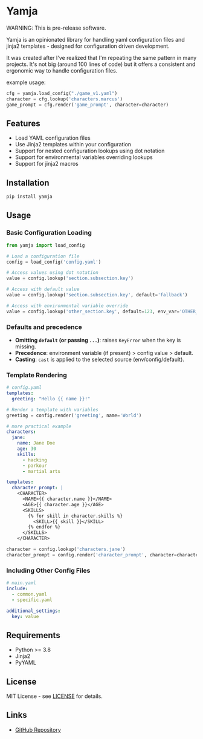 # Yamja

WARNING: This is pre-release software.

Yamja is an opinionated library for handling yaml configuration files and jinja2 templates - designed for configuration driven development.

It was created after I've realized that I'm repeating the same pattern in many projects. It's not big (around 100 lines of code) but it offers a consistent and ergonomic way to handle configuration files.

example usage:
```python
cfg = yamja.load_config("./game_v1.yaml")
character = cfg.lookup('characters.marcus')
game_prompt = cfg.render('game_prompt', character=character)
```


## Features

- Load YAML configuration files
- Use Jinja2 templates within your configuration
- Support for nested configuration lookups using dot notation
- Support for environmental variables overriding lookups
- Support for jinja2 macros

## Installation

```bash
pip install yamja
```

## Usage

### Basic Configuration Loading

```python
from yamja import load_config

# Load a configuration file
config = load_config('config.yaml')

# Access values using dot notation
value = config.lookup('section.subsection.key')

# Access with default value
value = config.lookup('section.subsection.key', default='fallback')

# Access with environmental variable override
value = config.lookup('other_section.key', default=123, env_var='OTHER_KEY', cast=int)

```

### Defaults and precedence

- **Omitting `default` (or passing `...`)**: raises `KeyError` when the key is missing.
- **Precedence**: environment variable (if present) > config value > default.
- **Casting**: `cast` is applied to the selected source (env/config/default).

### Template Rendering

```yaml
# config.yaml
templates:
  greeting: "Hello {{ name }}!"
```

```python
# Render a template with variables
greeting = config.render('greeting', name='World')
```

```yaml
# more practical example
characters:
  jane:
    name: Jane Doe
    age: 30
    skills:
      - hacking
      - parkour
      - martial arts

templates:
  character_prompt: |
    <CHARACTER>
      <NAME>{{ character.name }}</NAME>
      <AGE>{{ character.age }}</AGE>
      <SKILLS>
        {% for skill in character.skills %}
          <SKILL>{{ skill }}</SKILL>
        {% endfor %}
      </SKILLS>
    </CHARACTER>
```

```python
character = config.lookup('characters.jane')
character_prompt = config.render('character_prompt', character=character)
```

### Including Other Config Files

```yaml
# main.yaml
include:
  - common.yaml
  - specific.yaml

additional_settings:
  key: value
```

## Requirements

- Python >= 3.8
- Jinja2
- PyYAML

## License

MIT License - see [LICENSE](LICENSE) for details.

## Links

- [GitHub Repository](https://github.com/mobarski/yamja)

